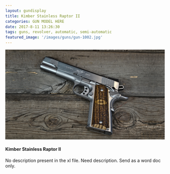```yaml
---
layout: gundisplay
title: Kimber Stainless Raptor II
categories: GUN MODEL HERE
date: 2017-8-11 13:26:30
tags: guns, revolver, automatic, semi-automatic
featured_image: '/images/guns/gun-1002.jpg'
---
```


<div>
<img src="/images/guns/gun-1002.jpg" alt="Kimber" />
</div>

#### Kimber Stainless Raptor II
No description present in the xl file. Need description. Send as a word doc only.



